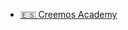 <!-- * [🇺🇸 English](en/)
* [🇨🇿 Czech (beta)](cs/)
* [🇪🇸 Español (beta)](es/)
* [🇫🇷 Français](fr/)
* [🇮🇹 Italian (beta)](it/)
* [🇭🇺 Magyar (beta)](hu/)
* [🇵🇱 Polski](pl/)
* [🇵🇹 Português-brasileiro (beta)](pt/)
* [🇹🇷 Türkçe (beta)](tr/)
* [🇷🇺 Русский (beta)](ru/)
* [🇺🇦 Українська](uk/)
* [🇨🇳 简体中文](zh/)
* [🇰🇵/🇰🇷 한국어 (beta)](ko/)
* [🇸🇰 Slovak (beta)](sk) -->
* [🇪🇸 Creemos Academy](es_creemos_academy/)
